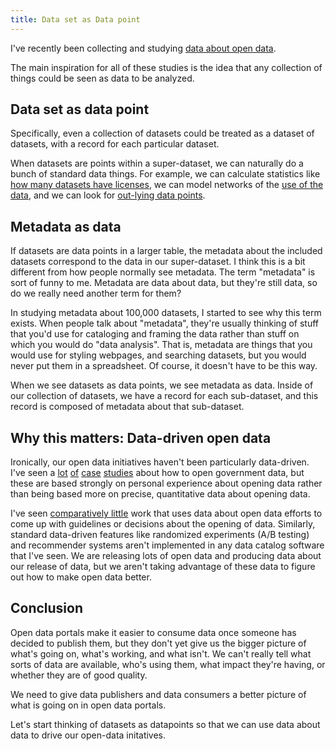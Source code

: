 ```yaml
---
title: Data set as Data point
---
```

<!-- For the winter issue of Socrata's magazine -->
I've recently been collecting and studying
[data about open data](/open-data).

The main inspiration for all of these studies is the idea that
any collection of things could be seen as data to be analyzed.

## Data set as data point
Specifically, even a collection of datasets could be treated
as a dataset of datasets, with a record for each particular
dataset.

When datasets are points within a super-dataset,
we can naturally do a bunch of standard data things.
For example, we can calculate statistics like
[how many datasets have licenses](/!/open-data-licensing),
we can model networks of the
[use of the data](http://www.chriswhong.com/nycopendata/),
and we can look for [out-lying data points](/!/socrata-users/).

## Metadata as data
If datasets are data points in a larger table, the metadata
about the included datasets correspond to the data in our
super-dataset. I think this is a bit different from how people
normally see metadata.
The term "metadata" is sort of funny to me.
Metadata are data about
data, but they're still data, so do we really need another term
for them?

In studying metadata about 100,000 datasets, I started
to see why this term exists.
When people talk about "metadata", they're
usually thinking of stuff that you'd use for cataloging
and framing the data rather than stuff on which you would do
"data analysis". That is, metadata are things that you would use
for styling webpages, and searching datasets,
but you would never put them in a spreadsheet.
Of course, it doesn't have to be this way.

When we see datasets as data points, we see metadata as data.
Inside of our collection of datasets, we have a record for each
sub-dataset, and this record is composed of metadata about that
sub-dataset.

## Why this matters: Data-driven open data
Ironically, our open data
initiatives haven't been particularly data-driven. I've seen a
[lot](http://beyondtransparency.org/)
[of](http://www.socrata.com/case-studies/)
[case](http://ckan.org/case-studies/)
[studies](http://theodi.org/case-studies)
about how to open government data, but these are based strongly
on personal experience about opening data rather than being based
more on precise, quantitative data about opening data.

I've seen [comparatively little](/open-data) work that uses data
about open data efforts to come up with guidelines or
decisions about the opening of data. Similarly, standard
data-driven features like randomized experiments (A/B testing)
and recommender systems aren't implemented in any data catalog
software that I've seen. We are releasing lots of open data and
producing data about our release of data, but we aren't taking
advantage of these data to figure out how to make open data better.

## Conclusion
Open data portals make it easier to consume data once someone
has decided to publish them, but they don't yet give us the
bigger picture of what's going on, what's working, and what isn't.
We can't really tell what sorts of data are available, who's using them,
what impact they're having, or whether they are of good quality.

We need to give data publishers and data consumers a better picture
of what is going on in open data portals.

Let's start thinking of datasets as datapoints so that we can use
data about data to drive our open-data initatives.
